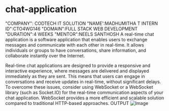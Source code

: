 # chat-application
"COMPANY": CODTECH IT SOLUTION
"NAME':MADHUMITHA T 
INTERN ID":CTO4WG146 
"DOMAIN":FULL STACK WEB DEVELOPMENT 
"DURATION":4 WEEKS 
"MENTOR":NEELS SANTHOSH
A real-time chat application is a software application that enables users to exchange messages and communicate with each other in real-time. It allows individuals or groups to have conversations, share information, and collaborate instantly over the Internet.

Real-time chat applications are designed to provide a responsive and interactive experience, where messages are delivered and displayed immediately as they are sent. This means that users can engage in conversations and receive updates in real-time, without significant delays.
To overcome these issues, consider using WebSocket or a WebSocket library (such as Socket.IO) for the real-time communication aspects of your chat application. WebSocket provides a more efficient and scalable solution compared to traditional HTTP-based approaches.
OUTPUT
![Image](https://github.com/user-attachments/assets/ba5b7e4f-549e-4400-9009-85e3efbad4b8)

